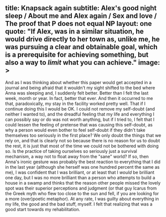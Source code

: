 title: Knapsack again
subtitle: Alex's good night sleep / About me and Alex again / Sex and love / The proof that P does not equal NP
layout: one
quote: "If Alex, was in a similar situation, he would drive directly to her town as, unlike me, he was pursuing a clear and obtainable goal, which is a prerequisite for achieving something, but also a way to *limit* what you can achieve."
image: >
    <layer y="10%" x="10%" width="40%" height="70%">
    <splasher data-size="constant" data-size-params="1" data-map="symmetry" data-params="500"></splasher>
    </layer>
---

And as I was thinking about whether this paper would get accepted in a journal and being afraid that it wouldn't my sight shifted to the bed where Anna was sleeping and, I suddenly felt better. Better than I felt the last week, month or year. In fact, better that ever. And then it occurred to me that, paradoxically, my stay in the facility worked pretty well. That if I continue doing this I would be OK. I could not remove my self-doubt (and neither I wanted to), and the dreadful feeling that my life and everything I can possibly say or do was not worth anything, but if I tried to, I felt that I could lessen the feeling of pretense that was causing this self-doubt, as why a person would even bother to feel self-doubt if they didn't take themselves too seriously in the first place? We only doubt the things that we rely on, and that is clearly not so because there is no reason for us to doubt the rest, it is just that most of the time we could not be bothered with doing so. Is the practice of taking ourselves so seriously just a survival mechanism, a way not to float away from the "sane" world? If so, then Anna's ironic gesture was probably the best reaction to everything that I did in the last year (although she herself was one hundred percent the same as me), I was confident that I was brilliant, or at least that I *would* be brilliant one day, but I was no more brilliant than a person who attempts to build a house in a swamp and thinks that the reason other people missed the lovely spot was their superior perceptions and judgment (or that guy Icarus from the Greek myth who flew too close to the sun and fell, if you are looking for a more (over)poetic metaphor). At any rate, I was guilty about everything in my life, the good and the bad stuff, myself. I felt that realizing that was a good start towards my rehabilitation.

